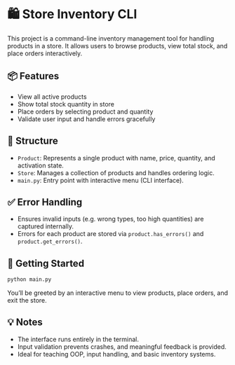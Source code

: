 # 🛍️ Store Inventory CLI

This project is a command-line inventory management tool for handling products in a store. It allows users to browse products, view total stock, and place orders interactively.

## 📦 Features

- View all active products
- Show total stock quantity in store
- Place orders by selecting product and quantity
- Validate user input and handle errors gracefully

## 🧩 Structure

- `Product`: Represents a single product with name, price, quantity, and activation state.
- `Store`: Manages a collection of products and handles ordering logic.
- `main.py`: Entry point with interactive menu (CLI interface).

## ✅ Error Handling

- Ensures invalid inputs (e.g. wrong types, too high quantities) are captured internally.
- Errors for each product are stored via `product.has_errors()` and `product.get_errors()`.

## 🚀 Getting Started

```bash
python main.py
```

You’ll be greeted by an interactive menu to view products, place orders, and exit the store.

## 💡 Notes

- The interface runs entirely in the terminal.
- Input validation prevents crashes, and meaningful feedback is provided.
- Ideal for teaching OOP, input handling, and basic inventory systems.
